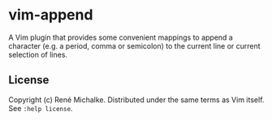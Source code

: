 # vim-append

A Vim plugin that provides some convenient mappings to append a character (e.g. a period, comma or semicolon) to the current line or current selection of lines.

## License

Copyright (c) René Michalke. Distributed under the same terms as Vim itself. See `:help license`.
